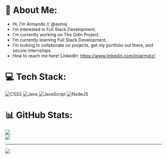 
<!---
axmsj/axmsj is a ✨ special ✨ repository because its `README.md` (this file) appears on your GitHub profile.
You can click the Preview link to take a look at your changes.
--->
# 💫 About Me:
-  Hi, I’m Armando // @axmsj
-  I’m interested in Full Stack Development.
-  I'm currently working on The Odin Project.
-  I’m currently learning Full Stack Development.
-  I’m looking to collaborate on projects, get my portfolio out there, and secure internships.
-  How to reach me here! LinkedIn: https://www.linkedin.com/in/armgtz/  


# 💻 Tech Stack:
![CSS3](https://img.shields.io/badge/css3-%231572B6.svg?style=for-the-badge&logo=css3&logoColor=white) ![Java](https://img.shields.io/badge/java-%23ED8B00.svg?style=for-the-badge&logo=openjdk&logoColor=white) ![JavaScript](https://img.shields.io/badge/javascript-%23323330.svg?style=for-the-badge&logo=javascript&logoColor=%23F7DF1E) ![NodeJS](https://img.shields.io/badge/node.js-6DA55F?style=for-the-badge&logo=node.js&logoColor=white)
# 📊 GitHub Stats:
![](https://github-readme-streak-stats.herokuapp.com/?user=axmsj&theme=dark&hide_border=false)<br/>
![](https://github-readme-stats.vercel.app/api/top-langs/?username=axmsj&theme=dark&hide_border=false&include_all_commits=false&count_private=true&layout=compact)

---
[![](https://visitcount.itsvg.in/api?id=axmsj&icon=0&color=0)](https://visitcount.itsvg.in)

<!-- Proudly created with GPRM ( https://gprm.itsvg.in ) -->
